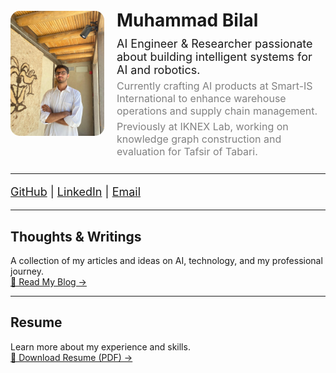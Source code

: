 <div style="display: flex; align-items: center; gap: 20px; margin-bottom: 20px;">
  <img src="profile.jpeg" alt="Profile Picture" width="200" height="200" style="border-radius: 15px; object-fit: cover;">
  <div>
    <h1 style="margin-bottom: 10px;">Muhammad Bilal</h1>
    <p style="font-size: 18px; margin: 0;">AI Engineer & Researcher passionate about building intelligent systems for AI and robotics.</p>
    <p style="font-size: 16px; color: gray; margin: 5px 0 0;">Currently crafting AI products at Smart-IS International to enhance warehouse operations and supply chain management.</p>
    <p style="font-size: 16px; color: gray; margin: 5px 0;">Previously at IKNEX Lab, working on knowledge graph construction and evaluation for Tafsir of Tabari.</p>
  </div>
</div>

<hr>

<p style="font-size: 18px;">
  <a href="https://github.com/Bambokyo" target="_blank">GitHub</a> | 
  <a href="https://www.linkedin.com/in/mbilal-1608-pk/" target="_blank">LinkedIn</a> | 
  <a href="mailto:bilal001.w@gmail.com">Email</a>
</p>

<hr>

## Thoughts & Writings
A collection of my articles and ideas on AI, technology, and my professional journey.  
[📖 Read My Blog →](./blog)

---

## Resume
Learn more about my experience and skills.  
[📄 Download Resume (PDF) →](./Muhammad_Bilal_Resume.pdf)
